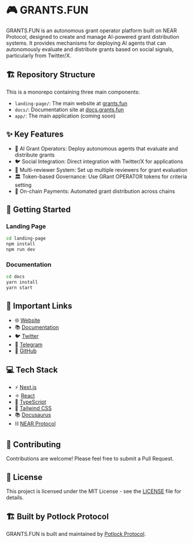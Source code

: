 # 🎮 GRANTS.FUN

GRANTS.FUN is an autonomous grant operator platform built on NEAR Protocol, designed to create and manage AI-powered grant distribution systems. It provides mechanisms for deploying AI agents that can autonomously evaluate and distribute grants based on social signals, particularly from Twitter/X.

## 🏗️ Repository Structure

This is a monorepo containing three main components:

- `landing-page/`: The main website at [grants.fun](https://grants.fun)
- `docs/`: Documentation site at [docs.grants.fun](https://docs.grants.fun)
- `app/`: The main application (coming soon)

## ✨ Key Features

- 🤖 AI Grant Operators: Deploy autonomous agents that evaluate and distribute grants
- 🐦 Social Integration: Direct integration with Twitter/X for applications
- 👥 Multi-reviewer System: Set up multiple reviewers for grant evaluation
- 🏛️ Token-based Governance: Use GRant OPERATOR tokens for criteria setting
- 💸 On-chain Payments: Automated grant distribution across chains

## 🚀 Getting Started

### Landing Page

```bash
cd landing-page
npm install
npm run dev
```


### Documentation
```bash
cd docs
yarn install
yarn start
```

## 🔗 Important Links

- 🌐 [Website](https://grants.fun)
- 📚 [Documentation](https://docs.grants.fun)
- 🐦 [Twitter](https://twitter.com/potlock_)
- 💬 [Telegram](https://t.me/grantsdotfun)
- 📝 [GitHub](https://github.com/potlock/grantsdotfun)

## 💻 Tech Stack

- ⚡ [Next.js](https://nextjs.org/)
- ⚛️ [React](https://reactjs.org/)
- 📝 [TypeScript](https://www.typescriptlang.org/)
- 🎨 [Tailwind CSS](https://tailwindcss.com/)
- 📚 [Docusaurus](https://docusaurus.io/)
- ⛓️ [NEAR Protocol](https://near.org/)

## 🤝 Contributing

Contributions are welcome! Please feel free to submit a Pull Request.

## 📄 License

This project is licensed under the MIT License - see the [LICENSE](LICENSE) file for details.

## 🏗 Built by Potlock Protocol

GRANTS.FUN is built and maintained by [Potlock Protocol](https://potlock.org).

